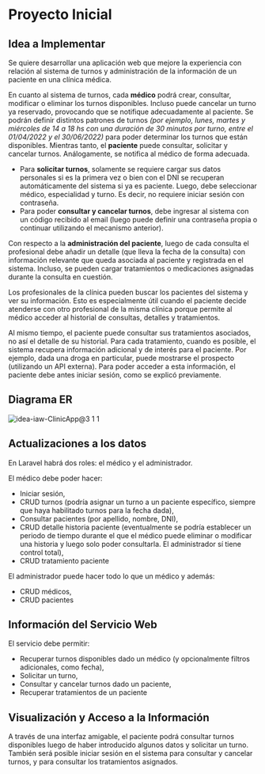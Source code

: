 # Proyecto Inicial

## Idea a Implementar


Se quiere desarrollar una aplicación web que mejore la experiencia con relación al sistema de turnos y administración de la información de un paciente en una clínica médica. 


En cuanto al sistema de turnos, cada **médico** podrá crear, consultar, modificar o eliminar los turnos disponibles. Incluso puede cancelar un turno ya reservado, provocando que se notifique adecuadamente al paciente. Se podrán definir distintos patrones de turnos *(por ejemplo, lunes, martes y miércoles de 14 a 18 hs con una duración de 30 minutos por turno, entre el 01/04/2022 y el 30/06/2022)* para poder determinar los turnos que están disponibles. 
Mientras tanto, el **paciente** puede consultar, solicitar y cancelar turnos. Análogamente, se notifica al médico de forma adecuada. 
- Para **solicitar turnos**, solamente se requiere cargar sus datos personales si es la primera vez o bien con el DNI se recuperan automáticamente del sistema si ya es paciente. Luego, debe seleccionar médico, especialidad y turno. Es decir, no requiere iniciar sesión con contraseña.
- Para poder **consultar y cancelar turnos**, debe ingresar al sistema con un código recibido al email (luego puede definir una contraseña propia o continuar utilizando el mecanismo anterior).


Con respecto a la **administración del paciente**, luego de cada consulta el profesional debe añadir un detalle (que lleva la fecha de la consulta) con información relevante que queda asociada al paciente y registrada en el sistema. Incluso, se pueden cargar tratamientos o medicaciones asignadas durante la consulta en cuestión.


Los profesionales de la clínica pueden buscar los pacientes del sistema y ver su información. Esto es especialmente útil cuando el paciente decide atenderse con otro profesional de la misma clínica porque permite al médico acceder al historial de consultas, detalles y tratamientos.


Al mismo tiempo, el paciente puede consultar sus tratamientos asociados, no así el detalle de su historial. Para cada tratamiento, cuando es posible, el sistema recupera información adicional y de interés para el paciente. Por ejemplo, dada una droga en particular, puede mostrarse el prospecto (utilizando un API externa). Para poder acceder a esta información, el paciente debe antes iniciar sesión, como se explicó previamente.


## Diagrama ER
![idea-iaw-ClinicApp@3 1 1](https://user-images.githubusercontent.com/67470951/162467297-7621498c-d209-4f79-b0fa-0627f4f8834f.svg)


## Actualizaciones a los datos


En Laravel habrá dos roles: el médico y el administrador.


El médico debe poder hacer:
- Iniciar sesión,
- CRUD turnos (podría asignar un turno a un paciente específico, siempre que haya habilitado turnos para la fecha dada),
- Consultar pacientes (por apellido, nombre, DNI),
- CRUD detalle historia paciente (eventualmente se podría establecer un periodo de tiempo durante el que el médico puede eliminar o modificar una historia y luego solo poder consultarla. El administrador sí tiene control total),
- CRUD tratamiento paciente


El administrador puede hacer todo lo que un médico y además:
- CRUD médicos,
- CRUD pacientes




## Información del Servicio Web


El servicio debe permitir:
- Recuperar turnos disponibles dado un médico (y opcionalmente filtros adicionales, como fecha),
- Solicitar un turno,
- Consultar y cancelar turnos dado un paciente,
- Recuperar tratamientos de un paciente




## Visualización y Acceso a la Información


A través de una interfaz amigable, el paciente podrá consultar turnos disponibles luego de haber introducido algunos datos y solicitar un turno. También será posible iniciar sesión en el sistema para consultar y cancelar turnos, y para consultar los tratamientos asignados.

